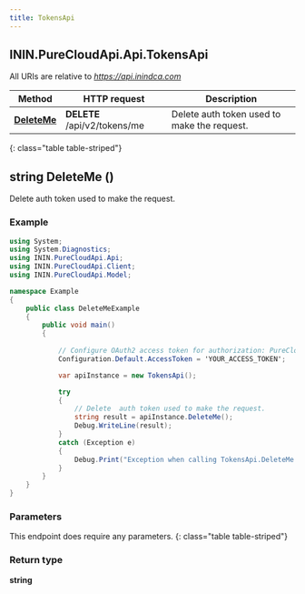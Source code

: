 ```yaml
---
title: TokensApi
---
```

## ININ.PureCloudApi.Api.TokensApi

All URIs are relative to *https://api.inindca.com*

| Method | HTTP request | Description |
| ------------- | ------------- | ------------- |
| [**DeleteMe**](TokensApi.html#deleteme) | **DELETE** /api/v2/tokens/me | Delete  auth token used to make the request. |
{: class="table table-striped"}

<a name="deleteme"></a>

## **string** DeleteMe ()

Delete  auth token used to make the request.



### Example
~~~csharp
using System;
using System.Diagnostics;
using ININ.PureCloudApi.Api;
using ININ.PureCloudApi.Client;
using ININ.PureCloudApi.Model;

namespace Example
{
    public class DeleteMeExample
    {
        public void main()
        {
            
            // Configure OAuth2 access token for authorization: PureCloud Auth
            Configuration.Default.AccessToken = 'YOUR_ACCESS_TOKEN';

            var apiInstance = new TokensApi();

            try
            {
                // Delete  auth token used to make the request.
                string result = apiInstance.DeleteMe();
                Debug.WriteLine(result);
            }
            catch (Exception e)
            {
                Debug.Print("Exception when calling TokensApi.DeleteMe: " + e.Message );
            }
        }
    }
}
~~~

### Parameters
This endpoint does require any parameters.
{: class="table table-striped"}

### Return type

**string**

